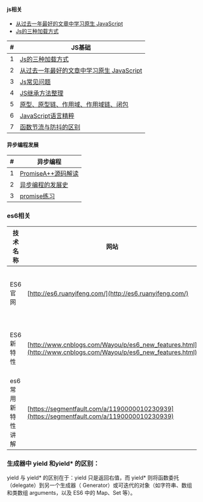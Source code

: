 <h4>js相关</h4>

- [从过去一年最好的文章中学习原生 JavaScript](https://github.com/Mybridge/learn-javascript/blob/master/CN.md)
- [Js的三种加载方式](https://blog.csdn.net/MichelleZhai/article/details/88030693)

|#|JS基础|
|---|----|
|1|[Js的三种加载方式](https://blog.csdn.net/MichelleZhai/article/details/88030693)|
|2|[从过去一年最好的文章中学习原生 JavaScript](https://github.com/Mybridge/learn-javascript/blob/master/CN.md) |
|3|[Js常见问题](https://zhaishuangshuang.github.io/storeImg/jsBasic.pdf)|
|4|[JS继承方法整理](https://blog.csdn.net/MichelleZhai/article/details/80064546)|
|5|[原型、原型链、作用域、作用域链、闭包](https://blog.csdn.net/MichelleZhai/article/details/80064320)|
|6|[JavaScript语言精粹](https://zhaishuangshuang.github.io/documents/JavaScript语言精粹.pdf)|
|7|[函数节流与防抖的区别](https://blog.csdn.net/MichelleZhai/article/details/81270844)|

#### 异步编程发展

|#|异步编程|
|---|----|
|1|[PromiseA++源码解读](https://blog.csdn.net/MichelleZhai/article/details/81147710)|
|2|[异步编程的发展史](https://blog.csdn.net/MichelleZhai/article/details/80061890) |
|3|[promise练习](https://github.com/zhaishuangshuang292/promise)|

### es6相关

| 技术名称 | 网站 | 描述 |
| ------ | ------ | ------|
| ES6官网 | [http://es6.ruanyifeng.com/](http://es6.ruanyifeng.com/) | 阮一峰es教程 |
| ES6新特性 | [http://www.cnblogs.com/Wayou/p/es6_new_features.html](http://www.cnblogs.com/Wayou/p/es6_new_features.html) | Es6新特性学习
| es6常用新特性讲解 | [https://segmentfault.com/a/1190000010230939](https://segmentfault.com/a/1190000010230939) | es6新特性讲解 |

### 生成器中 yield 和yield* 的区别：

yield 与 yield* 的区别在于：yield 只是返回右值，而 yield* 则将函数委托（delegate）到另一个生成器（ Generator）或可迭代的对象（如字符串、数组和类数组 arguments，以及 ES6 中的 Map、Set 等）。